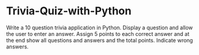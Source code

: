 # Trivia-Quiz-with-Python
Write a 10 question trivia application in Python. Display a question and allow the user to enter an answer. Assign 5 points to each correct answer and at the end show all questions and answers and the total points. Indicate wrong answers.
